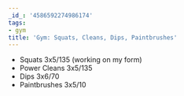 ```yaml
---
_id_: '4586592274986174'
tags:
- gym
title: 'Gym: Squats, Cleans, Dips, Paintbrushes'
---
```


- Squats 3x5/135 (working on my form)
- Power Cleans 3x5/135
- Dips 3x6/70
- Paintbrushes 3x5/10
